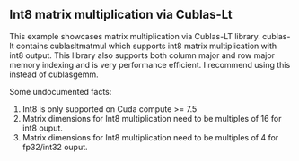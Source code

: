 Int8 matrix multiplication via Cublas-Lt
----------------------------------

This example showcases matrix multiplication via Cublas-LT library.
cublas-lt contains cublasltmatmul which supports int8 matrix multiplication with int8 output.
This library also supports both column major and row major memory indexing and is very performance efficient.
I recommend using this instead of cublasgemm.

Some undocumented facts:

1) Int8 is only supported on Cuda compute >= 7.5
2) Matrix dimensions for Int8 multiplication need to be multiples of 16 for int8 ouput.
3) Matrix dimensions for Int8 multiplication need to be multiples of 4 for fp32/int32 ouput.
